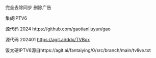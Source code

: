 完全去除同步  删除广告

集成IPTV6 

源代码  2024
https://github.com/gaotianliuyun/gao


源代码 202401
https://agit.ai/ddx/TVBox

饭太硬IPTV6源自https://agit.ai/fantaiying/0/src/branch/main/tvlive.txt
